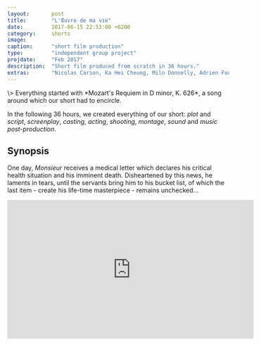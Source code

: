 ```yaml
---
layout:       post
title:        "L'Œuvre de ma vie"
date:         2017-06-15 22:53:00 +0200
category:     shorts
image:    
caption:      "short film production"
type:         "independent group project"
projdate:     "Feb 2017"
description:  "Short film produced from scratch in 36 hours."
extras:       "Nicolas Carion, Ka Hei Cheung, Milo Donnelly, Adrien Foutelet, Amélie Josserand, Guilhem Manchon, and Romain Versaevel.</p><p>With the support of <i>Champ Libre</i> association and <i>ensmédia</i>."
---
```



<div class="entry" markdown="1">
\>  
Everything started with *Mozart's Requiem in D minor, K. 626*, a song around which our short had to encircle.

In the following 36 hours, we created everything of our short: *plot* and *script*, *screenplay*, *casting*, *acting*, *shooting*, *montage*, *sound* and *music post-production*. 

## Synopsis
One day, <i>Monsieur</i> receives a medical letter which declares his critical health situation and his imminent death. Disheartened by this news, he laments in tears, until the servants bring him to his bucket list, of which the last item - create his life-time masterpiece - remains unchecked…

</div>

<div class="image entry" markdown="0">
<iframe width="560" height="315" src="https://www.youtube.com/embed/wAw07WYBI6k?rel=0" frameborder="0" allow="autoplay; encrypted-media" allowfullscreen></iframe>
</div>